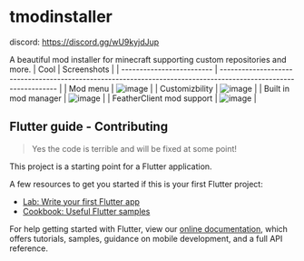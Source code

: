 # tmodinstaller

discord: https://discord.gg/wU9kyjdJup

A beautiful mod installer for minecraft supporting custom repositories and more.
| Cool | Screenshots |
| ------------------------- | --------------------------------------------------------------------------------------------------------------- |
| Mod menu | ![image](https://user-images.githubusercontent.com/72335827/155349272-84136765-4d70-4a11-85d3-cd383158d301.png) |
| Customizbility | ![image](https://user-images.githubusercontent.com/72335827/155349384-749991b6-6e8f-4c49-9e12-54c1f8b40dc0.png) |
| Built in mod manager | ![image](https://user-images.githubusercontent.com/72335827/155349557-ea1c71a1-c358-41f7-9555-7825361e22da.png) |
| FeatherClient mod support | ![image](https://user-images.githubusercontent.com/72335827/155349779-3d4825cb-b49b-4dc9-98a4-cfbe6f8c07fe.png) |

## Flutter guide - Contributing

> Yes the code is terrible and will be fixed at some point!

This project is a starting point for a Flutter application.

A few resources to get you started if this is your first Flutter project:

- [Lab: Write your first Flutter app](https://flutter.dev/docs/get-started/codelab)
- [Cookbook: Useful Flutter samples](https://flutter.dev/docs/cookbook)

For help getting started with Flutter, view our
[online documentation](https://flutter.dev/docs), which offers tutorials,
samples, guidance on mobile development, and a full API reference.
